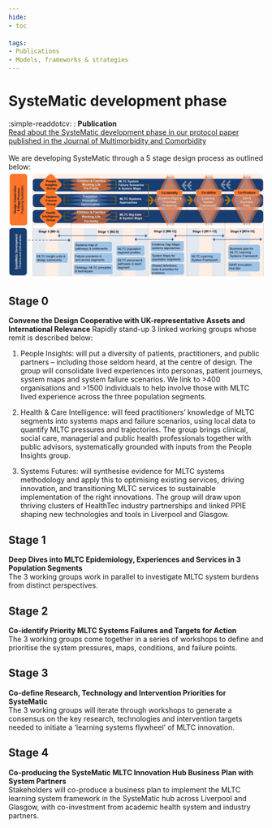 ```yaml
---
hide:
- toc

tags:
- Publications
- Models, frameworks & strategies
---
```


# SysteMatic development phase
:simple-readdotcv: : **Publication**
<br>[Read about the SysteMatic development phase in our protocol paper published in the Journal of Multimorbidity and Comorbidity](https://journals.sagepub.com/doi/10.1177/26335565241272682)
<br><br>
We are developing SysteMatic through a 5 stage design process as outlined below:
![Development stage design process](../assets/development-design-process.png) 
<br>



## Stage 0
**Convene the Design Cooperative with UK-representative Assets and International Relevance**
Rapidly stand-up 3 linked working groups whose remit is described below:

1. People Insights: will put a diversity of patients, practitioners, and public partners – including those seldom heard, at the centre of design. The group will consolidate lived experiences into personas, patient journeys, system maps and system failure scenarios. We link to >400 organisations and >1500 individuals to help involve those with MLTC lived experience across the three population segments.

2. Health & Care Intelligence: will feed practitioners’ knowledge of MLTC segments into systems maps and failure scenarios, using local data to quantify MLTC pressures and trajectories. The group brings clinical, social care, managerial and public health professionals together with public advisors, systematically grounded with inputs from the People Insights group.
   
3. Systems Futures: will synthesise evidence for MLTC systems methodology and apply this to optimising existing services, driving innovation, and transitioning MLTC services to sustainable implementation of the right innovations. The group will draw upon thriving clusters of HealthTec industry partnerships and linked PPIE shaping new technologies and tools in Liverpool and Glasgow.

## Stage 1
**Deep Dives into MLTC Epidemiology, Experiences and Services in 3 Population Segments**
<br>The 3 working groups work in parallel to investigate MLTC system burdens from distinct perspectives.

## Stage 2
**Co-identify Priority MLTC Systems Failures and Targets for Action**
<br>The 3 working groups come together in a series of workshops to define and prioritise the system pressures, maps, conditions, and failure points. 

## Stage 3
**Co-define Research, Technology and Intervention Priorities for SysteMatic**
<br>The 3 working groups will iterate through workshops to generate a consensus on the key research, technologies and intervention targets needed to initiate a ‘learning systems flywheel’ of MLTC innovation.

## Stage 4
**Co-producing the SysteMatic MLTC Innovation Hub Business Plan with System Partners**
<br>Stakeholders will co-produce a business plan to implement the MLTC learning system framework in the SysteMatic hub across Liverpool and Glasgow, with co-investment from academic health system and industry partners. 
